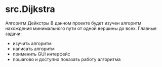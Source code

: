 # src.Dijkstra
Алгоритм Дейкстры
В данном проекте будет изучен алгоритм нахождения минимального пути от одной вершины до всех.
Главные задачи:
- изучить алгоритм
- написать алгоритм
- применить GUI интерфейс
- пошагово и доступно показать работу алгоритма